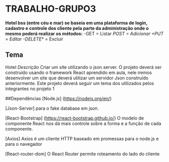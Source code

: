 # TRABALHO-GRUPO3
**Hotel bss (entre céu e mar) se baseia em uma plataforma de login, cadastro e controle dos cliente pela parte da administração  onde o mesmo poderá realizar os métodos:**
-GET = Listar
*POST = Adicionar
+PUT = Editar
-DELETE** = Excluir


## Tema 
Hotel
*Descrição*
Criar um site utilizando o json.server. O projeto deverá ser construído usando o framework React aprendido em aula, nele iremos desenvolver um site que deverá utilizar um servidor Json construído anteriormente. Este projeto deverá seguir um tema dos utilizados pelos integrantes no projeto 1


##Dependências
[Node.js] (https://nodejs.org/en/)

[Json-Server] para o fake database em json.

[React-Bootstrap] (https://react-bootstrap.github.io/) O modelo de componente React nos dá mais controle sobre a forma e a função de cada componente.

[Axios] Axios é um cliente HTTP baseado em promessas para o node.js e para o navegador

[React-router-dom] O React Router permite roteamento do lado do cliente




